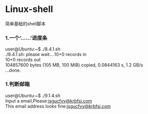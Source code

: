 # Linux-shell
简单基础的shell脚本

### 1.一个‘......’进度条
user@Ubuntu:~$ ./8.4.1.sh <br/>
./8.4.1.sh: please wait....10+0 records in<br/>
10+0 records out<br/>
104857600 bytes (105 MB, 100 MiB) copied, 0.0844163 s, 1.2 GB/s<br/>
...done.<br/>
### 1.判断邮箱
user@Ubuntu:~$ ./9.1.4.sh <br/>
Input a email,Please:jsgucfvy@krbfsj.com<br/>
This email address looks fine:jsgucfvy@krbfsj.com<br/>
